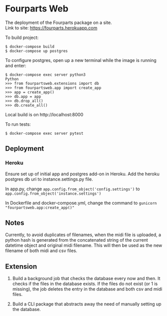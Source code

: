 # Fourparts Web #
The deployment of the Fourparts package on a site. \
Link to site: https://fourparts.herokuapp.com

To build project:
```
$ docker-compose build
$ docker-compose up postgres
```

To configure postgres, open up a new terminal while the image is running and enter:
```
$ docker-compose exec server python3
Python
>>> from fourpartsweb.extensions import db
>>> from fourpartsweb.app import create_app
>>> app = create_app()
>>> db.app = app
>>> db.drop_all()
>>> db.create_all()
```

Local build is on http://localhost:8000

To run tests:
```
$ docker-compose exec server pytest
```

## Deployment ##
### Heroku ###
Ensure set up of initial app and postgres add-on in Heroku. Add the heroku postgres db uri to instance.settings.py file. 

In app.py, change `app.config.from_object('config.settings')` to `app.config.from_object('instance.settings')`

In Dockerfile and docker-compose.yml, change the command to `gunicorn "fourpartsweb.app:create_app()"`

## Notes ##
Currently, to avoid duplicates of filenames, when the midi file is uploaded, 
a python hash is generated from the concatenated string of the current datetime object
and original midi filename. This will then be used as the new filename of both midi and csv files.

## Extension ##
1. Build a background job that checks the database every now and then.
It checks if the files in the database exists.
If the files do not exist (or 1 is missing), the job deletes the
entry in the database and both csv and midi files.

2. Build a CLI package that abstracts away the need of manually setting up the database.